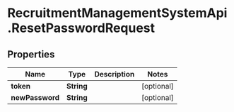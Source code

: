 # RecruitmentManagementSystemApi.ResetPasswordRequest

## Properties

Name | Type | Description | Notes
------------ | ------------- | ------------- | -------------
**token** | **String** |  | [optional] 
**newPassword** | **String** |  | [optional] 


